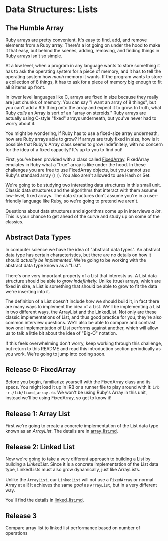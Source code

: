 # Data Structures: Lists

## The Humble Array

Ruby arrays are pretty convenient. It's easy to find, add, and remove elements from a Ruby array. There's a lot going on under the hood to make it that easy, but behind the scenes, adding, removing, and finding things in Ruby arrays isn't so simple.

At a low level, when a program in any language wants to store something it has to ask the operating system for a piece of memory, and it has to tell the operating system how _much_ memory it wants. If the program wants to store a collection of 8 things, it has to ask for a piece of memory big enough to fit all 8 items up front.

In lower level languages like C, arrays are fixed in size because they really are just chunks of memory. You can say "I want an array of 8 things", but you can't add a 9th thing onto the array and expect it to grow. In truth, what Ruby _calls_ an Array is sort of an "array on steroids." Ruby arrays are actually using C-style "fixed" arrays underneath, but you've never had to worry about it.

You might be wondering, if Ruby has to use a fixed-size array underneath, how are Ruby arrays able to grow? If arrays are truly fixed in size, how is it possible that Ruby's Array class seems to grow indefinitely, with no concern for the idea of a fixed capacity? It's up to you to find out!

First, you've been provided with a class called [FixedArray](fixed_array.rb). FixedArray emulates in Ruby what a "true" array is like under the hood. In these challenges you are free to use FixedArray objects, but you cannot use Ruby's standard array (`[]`). You also aren't allowed to use Hash or Set.

We're going to be studying two interesting data structures in this small unit. Classic data structures and the algorithms that interact with them assume low-level, fixed arrays. The data structures don't assume you're in a user-friendly language like Ruby, so we're going to pretend we aren't.

Questions about data structures and algorithms come up in interviews _a lot_. This is your chance to get ahead of the curve and study up on some of the classics.

## Abstract Data Types

In computer science we have the idea of "abstract data types". An abstract data type has certain characteristics, but there are no details on how it should _actually be implemented_. We're going to be working with the abstract data type known as a "List".

There's one very important property of a List that interests us. A List data structure should be able to _grow indefinitely._ Unlike (true) arrays, which are fixed in size, a List is something that should be able to grow to fit the data we're inserting into it.

The definition of a List doesn't include _how_ we should build it, in fact there are many ways to implement the idea of a List. We'll be implementing a List in two different ways, the ArrayList and the LinkedList. Not only are these classic implementations of List, and thus good practice for you, they're also common interview questions. We'll also be able to compare and contrast how one implementation of List performs against another, which will allow us to talk a little bit about the idea of "Big-O" notation.

If this feels overwhelming don't worry, keep working through this challenge, but return to this README and read this introduction section periodically as you work. We're going to jump into coding soon.

## Release 0: FixedArray

Before you begin, familiarize yourself with the FixedArray class and its specs. You might load it up in IRB or a runner file to play around with it: `irb -r./lib/fixed_array.rb`. We won't be using Ruby's Array in this unit, instead we'll be using FixedArray, so get to know it!

## Release 1: Array List

First we're going to create a concrete implementation of the List data type known as an _ArrayList_. The details are in [array_list.md]("./array_list.md").

## Release 2: Linked List

Now we're going to take a very different approach to building a List by building a _LinkedList_. Since it is a concrete implementation of the List data type, LinkedLists must also grow dynamically, just like ArrayLists.

Unlike the `ArrayList`, our `LinkedList` will not use a `FixedArray` or normal Array at all! It achieves the same _goal_ as `ArrayList`, but in a very different way.

You'll find the details in [linked_list.md]("./linked_list.md").

## Release 3

Compare array list to linked list performance based on number of operations
